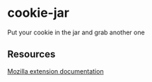 # cookie-jar
Put your cookie in the jar and grab another one

## Resources

[Mozilla extension documentation](https://developer.mozilla.org/en-US/docs/Mozilla/Add-ons/WebExtensions/Your_first_WebExtension)
